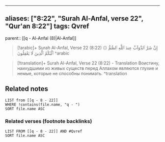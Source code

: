 
---
aliases: ["8:22", "Surah Al-Anfal, verse 22", "Qur'an 8:22"]
tags: Qvref
---

parent:: [[q - Al-Anfal (8)|Al-Anfal]]

> [!arabic]+ Surah Al-Anfal, Verse 22 (8:22)
> <span class="quran-arabic">۞ إِنَّ شَرَّ ٱلدَّوَآبِّ عِندَ ٱللَّهِ ٱلصُّمُّ ٱلْبُكْمُ ٱلَّذِينَ لَا يَعْقِلُونَ</span>
^arabic

> [!translation]+ Surah Al-Anfal, Verse 22 (8:22) - Translation
> Воистину, наихудшими из живых существ перед Аллахом являются глухие и немые, которые не способны понимать.
^translation



## Related notes
```dataview
LIST from [[q - 8 - 22]]
WHERE !contains(file.name, "q - ")
SORT file.name ASC
```

### Related verses (footnote backlinks)
```dataview
LIST FROM [[q - 8 - 22]] AND #Qvref
SORT file.name ASC
```

